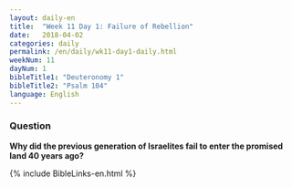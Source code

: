 ```yaml
---
layout: daily-en
title:  "Week 11 Day 1: Failure of Rebellion"
date:   2018-04-02
categories: daily
permalink: /en/daily/wk11-day1-daily.html
weekNum: 11
dayNum: 1
bibleTitle1: "Deuteronomy 1"
bibleTitle2: "Psalm 104"
language: English
---
```


### Question
**Why did the previous generation of Israelites fail to enter the promised land 40 years ago?**

{% include BibleLinks-en.html %}
